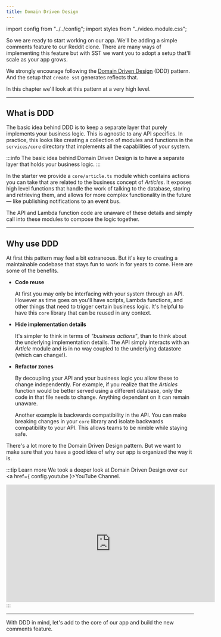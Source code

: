 ```yaml
---
title: Domain Driven Design
---
```


import config from "../../config";
import styles from "../video.module.css";

So we are ready to start working on our app. We'll be adding a simple comments feature to our Reddit clone. There are many ways of implementing this feature but with SST we want you to adopt a setup that'll scale as your app grows.

We strongly encourage following the [Domain Driven Design](https://en.wikipedia.org/wiki/Domain-driven_design) (DDD) pattern. And the setup that `create sst` generates reflects that.

In this chapter we'll look at this pattern at a very high level.

---

## What is DDD

The basic idea behind DDD is to keep a separate layer that purely implements your business logic. This is agnostic to any API specifics. In practice, this looks like creating a collection of modules and functions in the `services/core` directory that implements all the capabilities of your system.

:::info
The basic idea behind Domain Driven Design is to have a separate layer that holds your business logic.
:::

In the starter we provide a `core/article.ts` module which contains actions you can take that are related to the business concept of _Articles_. It exposes high level functions that handle the work of talking to the database, storing and retrieving them, and allows for more complex functionality in the future — like publishing notifications to an event bus.

The API and Lambda function code are unaware of these details and simply call into these modules to compose the logic together.

---

## Why use DDD

At first this pattern may feel a bit extraneous. But it's key to creating a maintainable codebase that stays fun to work in for years to come. Here are some of the benefits.

- **Code reuse**

  At first you may only be interfacing with your system through an API. However as time goes on you'll have scripts, Lambda functions, and other things that need to trigger certain business logic. It's helpful to have this `core` library that can be reused in any context.

- **Hide implementation details**

  It's simpler to think in terms of _"business actions"_, than to think about the underlying implementation details. The API simply interacts with an _Article_ module and is in no way coupled to the underlying datastore (which can change!).

- **Refactor zones**

  By decoupling your API and your business logic you allow these to change independently. For example, if you realize that the _Articles_ function would be better served using a different database, only the code in that file needs to change. Anything dependant on it can remain unaware.

  Another example is backwards compatibility in the API. You can make breaking changes in your `core` library and isolate backwards compatibility to your API. This allows teams to be nimble while staying safe.

There's a lot more to the Domain Driven Design pattern. But we want to make sure that you have a good idea of why our app is organized the way it is.

:::tip Learn more
We took a deeper look at Domain Driven Design over our <a href={ config.youtube }>YouTube Channel</a>.

<div class={styles.videoWrapper}>
  <iframe width="560" height="315" src="https://www.youtube-nocookie.com/embed/MC_dS5G1jqw" frameBorder="0" allow="accelerometer; autoplay; clipboard-write; encrypted-media; gyroscope; picture-in-picture" allowfullscreen></iframe>
</div>
:::

---

With DDD in mind, let's add to the core of our app and build the new comments feature.
